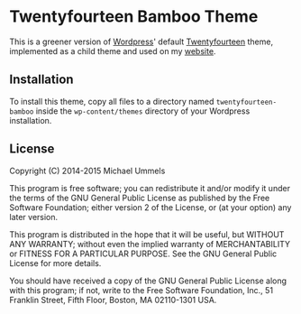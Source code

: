 Twentyfourteen Bamboo Theme
===========================

This is a greener version of [Wordpress][]' default [Twentyfourteen][] theme,
implemented as a child theme and used on my [website](http://www.ummels.de).

Installation
------------

To install this theme, copy all files to a directory named
`twentyfourteen-bamboo` inside the `wp-content/themes` directory
of your Wordpress installation.

License
-------

Copyright (C) 2014-2015 Michael Ummels

This program is free software; you can redistribute it and/or modify
it under the terms of the GNU General Public License as published by
the Free Software Foundation; either version 2 of the License, or
(at your option) any later version.

This program is distributed in the hope that it will be useful,
but WITHOUT ANY WARRANTY; without even the implied warranty of
MERCHANTABILITY or FITNESS FOR A PARTICULAR PURPOSE.  See the
GNU General Public License for more details.

You should have received a copy of the GNU General Public License along
with this program; if not, write to the Free Software Foundation, Inc.,
51 Franklin Street, Fifth Floor, Boston, MA 02110-1301 USA.

[Wordpress]: http://wordpress.org
[Twentyfourteen]: http://wordpress.org/themes/twentyfourteen
